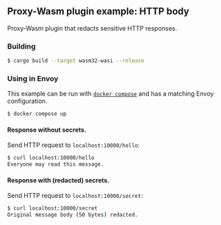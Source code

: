 ## Proxy-Wasm plugin example: HTTP body

Proxy-Wasm plugin that redacts sensitive HTTP responses.

### Building

```sh
$ cargo build --target wasm32-wasi --release
```

### Using in Envoy

This example can be run with [`docker compose`](https://docs.docker.com/compose/install/)
and has a matching Envoy configuration.

```sh
$ docker compose up
```

#### Response without secrets.

Send HTTP request to `localhost:10000/hello`:

```sh
$ curl localhost:10000/hello
Everyone may read this message.
```

#### Response with (redacted) secrets.

Send HTTP request to `localhost:10000/secret`:

```sh
$ curl localhost:10000/secret
Original message body (50 bytes) redacted.
```
